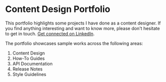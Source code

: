 # Content Design Portfolio
This portfolio highlights some projects I have done as a content designer. If you find anything interesting and want to know more, please don't hesitate to get in touch. [Get connected on LinkedIn](https://www.linkedin.com/in/qixin-xu-474758161/).

The portfolio showcases sample works across the following areas:
1. Content Design
2. How-To Guides
3. API Documentation
4. Release Notes
5. Style Guidelines
